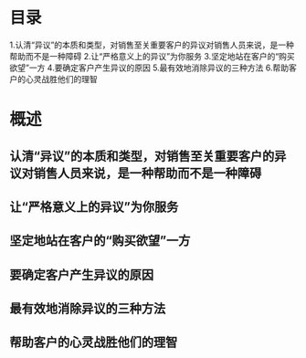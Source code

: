 # 目录
1.认清“异议”的本质和类型，对销售至关重要客户的异议对销售人员来说，是一种帮助而不是一种障碍
2.让“严格意义上的异议”为你服务
3.坚定地站在客户的“购买欲望”一方
4.要确定客户产生异议的原因
5.最有效地消除异议的三种方法
6.帮助客户的心灵战胜他们的理智

# 概述
## 认清“异议”的本质和类型，对销售至关重要客户的异议对销售人员来说，是一种帮助而不是一种障碍
## 让“严格意义上的异议”为你服务
## 坚定地站在客户的“购买欲望”一方
## 要确定客户产生异议的原因
## 最有效地消除异议的三种方法
## 帮助客户的心灵战胜他们的理智